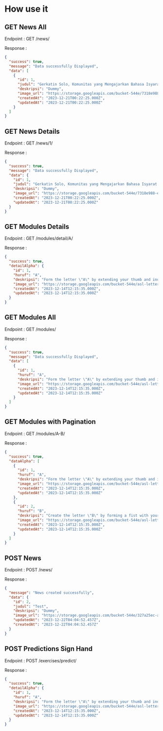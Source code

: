 # How use it

## GET News All

Endpoint : GET /news/

Response :

```json
{
  "success": true,
  "message": "Data successfully Displayed",
  "data": [
    {
      "id": 1,
      "judul": "Gerkatin Solo, Komunitas yang Mengajarkan Bahasa Isyarat untuk Semua Orang",
      "deskripsi": "Dummy",
      "image_url": "https://storage.googleapis.com/bucket-544e/7318e988-e439-487b-bd80-d290c25f0dfb.png",
      "createdAt": "2023-12-21T00:22:25.000Z",
      "updatedAt": "2023-12-21T00:22:25.000Z"
    }
  ]
}
```

## GET News Details

Endpoint : GET /news/1/

Response :

```json
{
  "success": true,
  "message": "Data successfully Displayed",
  "data": {
    "id": 1,
    "judul": "Gerkatin Solo, Komunitas yang Mengajarkan Bahasa Isyarat untuk Semua Orang",
    "deskripsi": "Dummy",
    "image_url": "https://storage.googleapis.com/bucket-544e/7318e988-e439-487b-bd80-d290c25f0dfb.png",
    "createdAt": "2023-12-21T00:22:25.000Z",
    "updatedAt": "2023-12-21T00:22:25.000Z"
  }
}
```

## GET Modules Details

Endpoint : GET /modules/detail/A/

Response :

```json
{
  "success": true,
  "detailAlpha": {
    "id": 1,
    "huruf": "A",
    "deskripsi": "Form the letter \"A\" by extending your thumb and index finger and keeping the other fingers closed.",
    "image_url": "https://storage.googleapis.com/bucket-544e/asl-letter-A.svg",
    "createdAt": "2023-12-14T12:15:35.000Z",
    "updatedAt": "2023-12-14T12:15:35.000Z"
  }
}
```

## GET Modules All

Endpoint : GET /modules/

Response :

```json
{
  "success": true,
  "message": "Data successfully Displayed",
  "data": [
    {
      "id": 1,
      "huruf": "A",
      "deskripsi": "Form the letter \"A\" by extending your thumb and index finger and keeping the other fingers closed.",
      "image_url": "https://storage.googleapis.com/bucket-544e/asl-letter-A.svg",
      "createdAt": "2023-12-14T12:15:35.000Z",
      "updatedAt": "2023-12-14T12:15:35.000Z"
    }
  ]
}
```

## GET Modules with Pagination

Endpoint : GET /modules/A-B/

Response :

```json
{
  "success": true,
  "dataAlpha": [
    {
      "id": 1,
      "huruf": "A",
      "deskripsi": "Form the letter \"A\" by extending your thumb and index finger and keeping the other fingers closed.",
      "image_url": "https://storage.googleapis.com/bucket-544e/asl-letter-A.svg",
      "createdAt": "2023-12-14T12:15:35.000Z",
      "updatedAt": "2023-12-14T12:15:35.000Z"
    },
    {
      "id": 2,
      "huruf": "B",
      "deskripsi": "Create the letter \"B\" by forming a fist with your thumb extended and the other fingers closed.",
      "image_url": "https://storage.googleapis.com/bucket-544e/asl-letter-B.svg",
      "createdAt": "2023-12-14T12:15:35.000Z",
      "updatedAt": "2023-12-14T12:15:35.000Z"
    }
  ]
}
```

## POST News

Endpoint : POST /news/

Response :

```json
{
  "message": "News created successfully",
  "data": {
    "id": 2,
    "judul": "Test",
    "deskripsi": "Dummy",
    "image_url": "https://storage.googleapis.com/bucket-544e/327a25ec-a8d6-4f13-8c12-0d84788cc290.jpeg",
    "updatedAt": "2023-12-22T04:04:52.457Z",
    "createdAt": "2023-12-22T04:04:52.457Z"
  }
}
```

## POST Predictions Sign Hand

Endpoint : POST /exercises/predict/

Response :

```json
{
  "success": true,
  "detailAlpha": {
    "id": 1,
    "huruf": "A",
    "deskripsi": "Form the letter \"A\" by extending your thumb and index finger and keeping the other fingers closed.",
    "image_url": "https://storage.googleapis.com/bucket-544e/asl-letter-A.svg",
    "createdAt": "2023-12-14T12:15:35.000Z",
    "updatedAt": "2023-12-14T12:15:35.000Z"
  }
}
```
